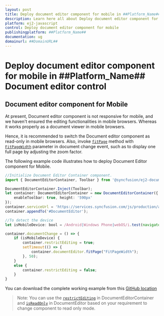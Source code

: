 ```yaml
---
layout: post
title: Deploy document editor component for mobile in ##Platform_Name## Document editor control | Syncfusion
description: Learn here all about Deploy document editor component for mobile in Syncfusion ##Platform_Name## Document editor control of Syncfusion Essential JS 2 and more.
platform: ej2-javascript
control: Deploy document editor component for mobile 
publishingplatform: ##Platform_Name##
documentation: ug
domainurl: ##DomainURL##
---
```


# Deploy document editor component for mobile in ##Platform_Name## Document editor control

## Document editor component for Mobile

At present, Document editor component is not responsive for mobile, and we haven't ensured the editing functionalities in mobile browsers. Whereas it works properly as a document viewer in mobile browsers.

Hence, it is recommended to switch the Document editor component as read-only in mobile browsers. Also, invoke [`fitPage`](../../api/document-editor/#fitpage) method with [`FitPageWidth`](../../api/document-editor/pageFitType/) parameter in document change event, such as to display one full page by adjusting the zoom factor.

The following example code illustrates how to deploy Document Editor component for Mobile.

```ts
//Initialize Document Editor Container component.
import { DocumentEditorContainer, Toolbar } from '@syncfusion/ej2-documenteditor';

DocumentEditorContainer.Inject(Toolbar);
let container: DocumentEditorContainer = new DocumentEditorContainer({
    enableToolbar: true, height: '590px'
});
container.serviceUrl = 'https://services.syncfusion.com/js/production/api/documenteditor/';
container.appendTo('#DocumentEditor');

//To detect the device
let isMobileDevice: bool = /Android|Windows Phone|webOS/i.test(navigator.userAgent);

container.documentChange = () => {
    if (isMobileDevice) {
        container.restrictEditing = true;
        setTimeout(() => {
            container.documentEditor.fitPage("FitPageWidth");
        }, 50);
    }
    else {
        container.restrictEditing = false;
    }
}
```

You can download the complete working example from this [GitHub location](https://github.com/SyncfusionExamples/Deploy-Document-Editor-in-Mobile-Friendly-Web-page/)

>Note: You can use the [`restrictEditing`](../../api/document-editor-container#restrictediting) in DocumentEditorContainer and [`isReadOnly`](../../api/document-editor/#isreadonly) in DocumentEditor based on your requirement to change component to read only mode.